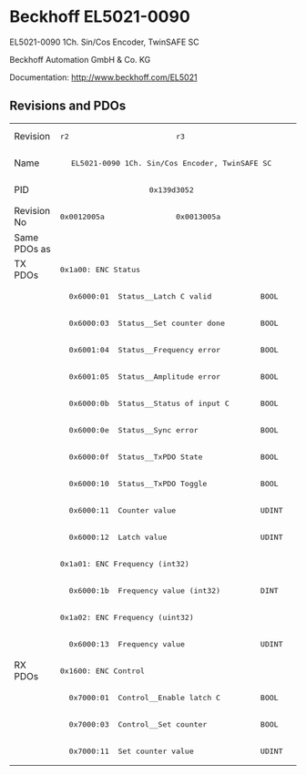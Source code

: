 # Beckhoff EL5021-0090

EL5021-0090 1Ch. Sin/Cos Encoder, TwinSAFE SC

Beckhoff Automation GmbH & Co. KG

Documentation: <a href="http://www.beckhoff.com/EL5021">http://www.beckhoff.com/EL5021</a>

## Revisions and PDOs
<table>
<tr >
<td class="first">Revision</td>
<td ><pre>r2</pre></td>
<td ><pre>r3</pre></td>
</tr>
<tr >
<td class="first">Name</td>
<td  colspan=2 align="center"><pre>EL5021-0090 1Ch. Sin/Cos Encoder, TwinSAFE SC</pre></td>
</tr>
<tr >
<td class="first">PID</td>
<td  colspan=2 align="center"><pre>0x139d3052</pre></td>
</tr>
<tr >
<td class="first">Revision No</td>
<td ><pre>0x0012005a</pre></td>
<td ><pre>0x0013005a</pre></td>
</tr>
<tr >
<td class="first">Same PDOs as</td>
<td  colspan=2 align="center"></td>
</tr>
<tr class="txpdo pdosection">
<td class="first" rowspan=15 valign=top>TX PDOs</td>
<td colspan=2 align="left"><pre>0x1a00: ENC Status</pre></td>
<td></td>
</tr>
<tr class="txpdo">
<td class="first" colspan=2 align="left"><pre>  0x6000:01  Status__Latch C valid           BOOL</pre></td>
</tr>
<tr class="txpdo">
<td class="first" colspan=2 align="left"><pre>  0x6000:03  Status__Set counter done        BOOL</pre></td>
</tr>
<tr class="txpdo">
<td class="first" colspan=2 align="left"><pre>  0x6001:04  Status__Frequency error         BOOL</pre></td>
</tr>
<tr class="txpdo">
<td class="first" colspan=2 align="left"><pre>  0x6001:05  Status__Amplitude error         BOOL</pre></td>
</tr>
<tr class="txpdo">
<td class="first" colspan=2 align="left"><pre>  0x6000:0b  Status__Status of input C       BOOL</pre></td>
</tr>
<tr class="txpdo">
<td class="first" colspan=2 align="left"><pre>  0x6000:0e  Status__Sync error              BOOL</pre></td>
</tr>
<tr class="txpdo">
<td class="first" colspan=2 align="left"><pre>  0x6000:0f  Status__TxPDO State             BOOL</pre></td>
</tr>
<tr class="txpdo">
<td class="first" colspan=2 align="left"><pre>  0x6000:10  Status__TxPDO Toggle            BOOL</pre></td>
</tr>
<tr class="txpdo">
<td class="first" colspan=2 align="left"><pre>  0x6000:11  Counter value                   UDINT</pre></td>
</tr>
<tr class="txpdo">
<td class="first" colspan=2 align="left"><pre>  0x6000:12  Latch value                     UDINT</pre></td>
</tr>
<tr class="txpdo pdosection">
<td class="first" colspan=2 align="left"><pre>0x1a01: ENC Frequency (int32)</pre></td>
</tr>
<tr class="txpdo">
<td class="first" colspan=2 align="left"><pre>  0x6000:1b  Frequency value (int32)         DINT</pre></td>
</tr>
<tr class="txpdo pdosection">
<td class="first" colspan=2 align="left"><pre>0x1a02: ENC Frequency (uint32)</pre></td>
</tr>
<tr class="txpdo">
<td class="first" colspan=2 align="left"><pre>  0x6000:13  Frequency value                 UDINT</pre></td>
</tr>
<tr class="rxpdo pdosection">
<td class="first" rowspan=4 valign=top>RX PDOs</td>
<td colspan=2 align="left"><pre>0x1600: ENC Control</pre></td>
<td></td>
</tr>
<tr class="rxpdo">
<td class="first" colspan=2 align="left"><pre>  0x7000:01  Control__Enable latch C         BOOL</pre></td>
</tr>
<tr class="rxpdo">
<td class="first" colspan=2 align="left"><pre>  0x7000:03  Control__Set counter            BOOL</pre></td>
</tr>
<tr class="rxpdo">
<td class="first" colspan=2 align="left"><pre>  0x7000:11  Set counter value               UDINT</pre></td>
</tr>
</table>
